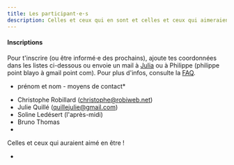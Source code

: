 ```yaml
---
title: Les participant·e·s
description: Celles et ceux qui en sont et celles et ceux qui aimeraient en être !
---
```


#### Inscriptions

Pour t'inscrire (ou être informé·e des prochains), ajoute tes coordonnées dans les listes ci-dessous ou envoie un mail à [Julia](julia.barbelane@gmail.com) ou à Philippe (philippe point blayo à gmail point com). Pour plus d'infos, consulte la [FAQ](http://walkingdev.fr/#walkingdev/cnv/blob/master/v-75/faq.md).

* prénom et nom - moyens de contact*

- Christophe Robillard (christophe@robiweb.net)
- Julie Quillé (quillejulie@gmail.com)
- Soline Ledésert (l'après-midi)
- Bruno Thomas
- 

Celles et ceux qui auraient aimé en être !

- 
